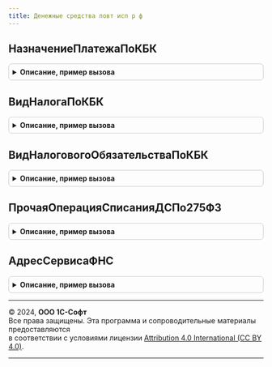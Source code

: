 ```yaml
---
title: Денежные средства повт исп р ф
---
```



## НазначениеПлатежаПоКБК
<details style="margin: 1em 0; padding: 0.5em; border: 1px solid #ccc; border-radius: 6px;">

<summary style="font-weight: bold; cursor: pointer;">Описание, пример вызова</summary>

```bsl

// Формирует назначение платежа по КБК
//
// Параметры:
//    КБК - Строка - КБК
//
// Возвращаемое значение:
//    Строка - Назначение платежа.
//
Функция НазначениеПлатежаПоКБК(КБК) Экспорт
```

Пример вызова
```bsl
Результат = ДенежныеСредстваПовтИспРФ.НазначениеПлатежаПоКБК(КБК) 
```
</details>

## ВидНалогаПоКБК
<details style="margin: 1em 0; padding: 0.5em; border: 1px solid #ccc; border-radius: 6px;">

<summary style="font-weight: bold; cursor: pointer;">Описание, пример вызова</summary>

```bsl

// Возвращает назначение вид налога по КБК
//
// Параметры:
//    КБК - Строка - КБК
//
// Возвращаемое значение:
//    Строка - Вид налога
//
Функция ВидНалогаПоКБК(КБК) Экспорт
```

Пример вызова
```bsl
Результат = ДенежныеСредстваПовтИспРФ.ВидНалогаПоКБК(КБК) 
```
</details>

## ВидНалоговогоОбязательстваПоКБК
<details style="margin: 1em 0; padding: 0.5em; border: 1px solid #ccc; border-radius: 6px;">

<summary style="font-weight: bold; cursor: pointer;">Описание, пример вызова</summary>

```bsl

// Возвращает вид налогового обязательства по КБК
//
// Параметры:
//    КБК - Строка - КБК
//    Период - Дата - Налоговый период.
//
// Возвращаемое значение:
//    Строка - Вид налогового обязательства.
//
Функция ВидНалоговогоОбязательстваПоКБК(КБК, Знач Период = Неопределено) Экспорт
```

Пример вызова
```bsl
Результат = ДенежныеСредстваПовтИспРФ.ВидНалоговогоОбязательстваПоКБК(КБК, Период);
```
</details>

## ПрочаяОперацияСписанияДСПо275ФЗ
<details style="margin: 1em 0; padding: 0.5em; border: 1px solid #ccc; border-radius: 6px;">

<summary style="font-weight: bold; cursor: pointer;">Описание, пример вызова</summary>

```bsl

// Возвращает признак прочей операции с точки зрения контролей 275-ФЗ
//
// Параметры:
//    ХозяйственнаяОперация - ПеречислениеСсылка.ХозяйственныеОперации - анализируемая хозяйственная операция.
//
// Возвращаемое значение:
//    Булево
//
Функция ПрочаяОперацияСписанияДСПо275ФЗ(ХозяйственнаяОперация) Экспорт
```

Пример вызова
```bsl
Результат = ДенежныеСредстваПовтИспРФ.ПрочаяОперацияСписанияДСПо275ФЗ(ХозяйственнаяОперация) 
```
</details>

## АдресСервисаФНС
<details style="margin: 1em 0; padding: 0.5em; border: 1px solid #ccc; border-radius: 6px;">

<summary style="font-weight: bold; cursor: pointer;">Описание, пример вызова</summary>

```bsl

// Возвращает адрес сервиса ФНС с чеками
//
// Возвращаемое значение:
//   Строка - адрес страницы
//
Функция АдресСервисаФНС() Экспорт
```

Пример вызова
```bsl
Результат = ДенежныеСредстваПовтИспРФ.АдресСервисаФНС() 
```
</details>

---

© 2024, **ООО 1С-Софт**  
Все права защищены. Эта программа и сопроводительные материалы предоставляются  
в соответствии с условиями лицензии [Attribution 4.0 International (CC BY 4.0)](https://creativecommons.org/licenses/by/4.0/legalcode).

---
